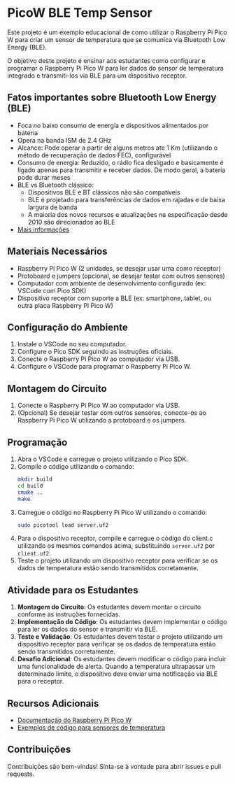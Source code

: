 # PicoW BLE Temp Sensor

Este projeto é um exemplo educacional de como utilizar o Raspberry Pi Pico W para criar um sensor de temperatura que se comunica via Bluetooth Low Energy (BLE).

O objetivo deste projeto é ensinar aos estudantes como configurar e programar o Raspberry Pi Pico W para ler dados do sensor de temperatura integrado e transmiti-los via BLE para um dispositivo receptor.

## Fatos importantes sobre Bluetooth Low Energy (BLE)

- Foca no baixo consumo de energia e dispositivos alimentados por bateria
- Opera na banda ISM de 2.4 GHz
- Alcance: Pode operar a partir de alguns metros ate 1 Km (utilizando o método de recuperação de dados FEC), configurável
- Consumo de energia: Reduzido, o rádio fica desligado e basicamente é ligado apenas para transmitir e receber dados. De modo geral, a bateria pode durar meses
- BLE vs Bluetooth clássico:
  - Dispositivos BLE e BT clássicos não são compatíveis
  - BLE é projetado para transferências de dados em rajadas e de baixa largura de banda
  - A maioria dos novos recursos e atualizações na especificação desde 2010 são direcionados ao BLE
- [Mais informações](https://www.bluetooth.com/learn-about-bluetooth/tech-overview/)

## Materiais Necessários

- Raspberry Pi Pico W (2 unidades, se desejar usar uma como receptor)
- Protoboard e jumpers (opcional, se desejar testar com outros sensores)
- Computador com ambiente de desenvolvimento configurado (ex: VSCode com Pico SDK)
- Dispositivo receptor com suporte a BLE (ex: smartphone, tablet, ou outra placa Raspberry Pi Pico W)

## Configuração do Ambiente

1. Instale o VSCode no seu computador.
2. Configure o Pico SDK seguindo as instruções oficiais.
3. Conecte o Raspberry Pi Pico W ao computador via USB.
4. Configure o VSCode para programar o Raspberry Pi Pico W.

## Montagem do Circuito

1. Conecte o Raspberry Pi Pico W ao computador via USB.
2. (Opcional) Se desejar testar com outros sensores, conecte-os ao Raspberry Pi Pico W utilizando a protoboard e os jumpers.

## Programação

1. Abra o VSCode e carregue o projeto utilizando o Pico SDK.
2. Compile o código utilizando o comando:
    ```sh
    mkdir build
    cd build
    cmake ..
    make
    ```
3. Carregue o código no Raspberry Pi Pico W utilizando o comando:
    ```sh
    sudo picotool load server.uf2
    ```
4. Para o dispositivo receptor, compile e carregue o código do client.c utilizando os mesmos comandos acima, substituindo `server.uf2` por `client.uf2`.
5. Teste o projeto utilizando um dispositivo receptor para verificar se os dados de temperatura estão sendo transmitidos corretamente.

## Atividade para os Estudantes

1. **Montagem do Circuito**: Os estudantes devem montar o circuito conforme as instruções fornecidas.
2. **Implementação do Código**: Os estudantes devem implementar o código para ler os dados do sensor e transmitir via BLE.
3. **Teste e Validação**: Os estudantes devem testar o projeto utilizando um dispositivo receptor para verificar se os dados de temperatura estão sendo transmitidos corretamente.
4. **Desafio Adicional**: Os estudantes devem modificar o código para incluir uma funcionalidade de alerta. Quando a temperatura ultrapassar um determinado limite, o dispositivo deve enviar uma notificação via BLE para o receptor.

## Recursos Adicionais

- [Documentação do Raspberry Pi Pico W](https://www.raspberrypi.org/documentation/pico/getting-started/)
- [Exemplos de código para sensores de temperatura](https://github.com/adafruit/Adafruit_CircuitPython_DHT)

## Contribuições

Contribuições são bem-vindas! Sinta-se à vontade para abrir issues e pull requests.
